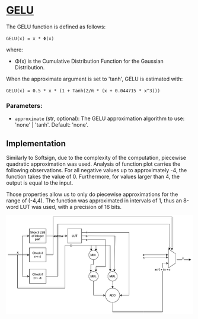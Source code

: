 # [GELU](https://pytorch.org/docs/stable/generated/torch.nn.GELU.html)

The GELU function is defined as follows:

`GELU(x) = x * Φ(x)`

where:
- Φ(x) is the Cumulative Distribution Function for the Gaussian Distribution.

When the approximate argument is set to 'tanh', GELU is estimated with:

`GELU(x) = 0.5 * x * (1 + Tanh(2/π * (x + 0.044715 * x^3)))`

### Parameters:

- `approximate` (str, optional): The GELU approximation algorithm to use: 'none' | 'tanh'. Default: 'none'.

## Implementation

Similarly to Softsign, due to the complexity of the computation, piecewise quadratic approximation was used. Analysis of function plot carries the following observations. For all negative values up to approximately -4, the function takes the value of 0. Furthermore, for values larger than 4, the output is equal to the input.

Those properties allow us to only do piecewise approximations for the range of (-4,4). The function was approximated in intervals of 1, thus an 8-word LUT was used, with a precision of 16 bits.

<!-- <div align="center">
<img src="images/gelu.drawio.png" alt="Implemented Model" width="450" height="325">
 <p>High-Level Flow Diagram of GELU AF</p>
</div> -->

![MAC](https://raw.githubusercontent.com/DeepWok/mase/main/docs/source/imgs/hardware/activations/gelu.drawio.png)